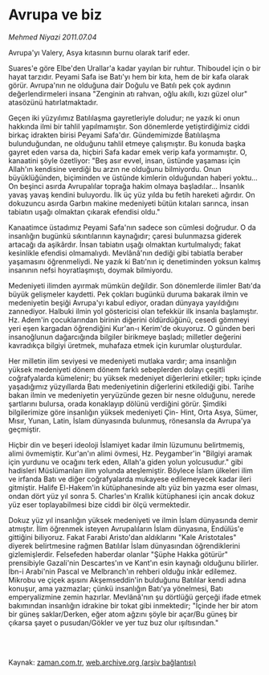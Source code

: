 # Avrupa ve biz

*Mehmed Niyazi 2011.07.04*

<td class="columnist-detail">
<p>Avrupa'yı Valery, Asya kıtasının burnu olarak tarif eder.</p>
<p>
<div id="haberMetinDiv">
<p> Suares'e göre Elbe'den Urallar'a kadar yayılan bir ruhtur. Thiboudel için o bir hayat tarzıdır. Peyami Safa ise Batı'yı hem bir kıta, hem de bir kafa olarak görür. Avrupa'nın ne olduğuna dair Doğulu ve Batılı pek çok aydının değerlendirmeleri insana "Zenginin atı rahvan, oğlu akıllı, kızı güzel olur" atasözünü hatırlatmaktadır.
<p> Geçen iki yüzyılımız Batılılaşma gayretleriyle doludur; ne yazık ki onun hakkında ilmi bir tahlil yapılmamıştır. Son dönemlerde yetiştirdiğimiz ciddi birkaç idrakten birisi Peyami Safa'dır. Gündemimizde Batılılaşma bulunduğundan, ne olduğunu tahlil etmeye çalışmıştır. Bu konuda başka gayret eden varsa da, hiçbiri Safa kadar emek verip kafa yormamıştır. O, kanaatini şöyle özetliyor: "Beş asır evvel, insan, üstünde yaşaması için Allah'ın kendisine verdiği bu arzın ne olduğunu bilmiyordu. Onun büyüklüğünden, biçiminden ve üstünde kimlerin olduğundan haberi yoktu... On beşinci asırda Avrupalılar toprağa hakim olmaya başladılar... İnsanlık yavaş yavaş kendini buluyordu. İlk üç yüz yılda bu fetih hareketi ağırdır. On dokuzuncu asırda Garbın makine medeniyeti bütün kıtaları sarınca, insan tabiatın uşağı olmaktan çıkarak efendisi oldu."
<p> Kanaatimce üstadımız Peyami Safa'nın sadece son cümlesi doğrudur. O da insanlığın bugünkü sıkıntılarının kaynağıdır; çaresi bulunmazsa giderek artacağı da aşikârdır. İnsan tabiatın uşağı olmaktan kurtulmalıydı; fakat kesinlikle efendisi olmamalıydı. Mevlânâ'nın dediği gibi tabiatla beraber yaşamasını öğrenmeliydi. Ne yazık ki Batı'nın iç denetiminden yoksun kalmış insanının nefsi hoyratlaşmıştı, doymak bilmiyordu.
<p> Medeniyeti ilimden ayırmak mümkün değildir. Son dönemlerde ilimler Batı'da büyük gelişmeler kaydetti. Pek çokları bugünkü duruma bakarak ilmin ve medeniyetin beşiği Avrupa'yı kabul ediyor, oradan dünyaya yayıldığını zannediyor. Halbuki ilmin yol göstericisi olan tefekkür ilk insanla başlamıştır. Hz. Adem'in çocuklarından birinin diğerini öldürdüğünü, cesedi gömmeyi yeri eşen kargadan öğrendiğini Kur'an-ı Kerim'de okuyoruz. O günden beri insanoğlunun dağarcığında bilgiler birikmeye başladı; milletler değerini kavradıkça bilgiyi üretmek, muhafaza etmek için kurumlar oluşturdular.
<p> Her milletin ilim seviyesi ve medeniyeti mutlaka vardır; ama insanlığın yüksek medeniyeti dönem dönem farklı sebeplerden dolayı çeşitli coğrafyalarda kümelenir; bu yüksek medeniyet diğerlerini etkiler; tıpkı içinde yaşadığımız yüzyıllarda Batı medeniyetinin diğerlerini etkilediği gibi. Tarihe bakan ilmin ve medeniyetin yeryüzünde gezen bir nesne olduğunu, nerede şartlarını bulursa, orada konaklayıp dölünü verdiğini görür. Şimdiki bilgilerimize göre insanlığın yüksek medeniyeti Çin- Hint, Orta Asya, Sümer, Mısır, Yunan, Latin, İslam dünyasında bulunmuş, rönesansla da Avrupa'ya geçmiştir.
<p> Hiçbir din ve beşeri ideoloji İslamiyet kadar ilmin lüzumunu belirtmemiş, alimi övmemiştir. Kur'an'ın alimi övmesi, Hz. Peygamber'in "Bilgiyi aramak için yurdunu ve ocağını terk eden, Allah'a giden yolun yolcusudur." gibi hadisleri Müslümanları ilim yolunda ateşlemiştir. Böylece İslam ülkeleri ilim ve irfanda Batı ve diğer coğrafyalarda mukayese edilemeyecek kadar ileri gitmiştir. Halife El-Hakem'in kütüphanesinde altı yüz bin yazma eser olması, ondan dört yüz yıl sonra 5. Charles'ın Krallık kütüphanesi için ancak dokuz yüz eser toplayabilmesi bize ciddi bir ölçü vermektedir.
<p> Dokuz yüz yıl insanlığın yüksek medeniyeti ve ilmin İslam dünyasında demir atmıştır. İlim öğrenmek isteyen Avrupalıların İslam dünyasına, Endülüs'e gittiğini biliyoruz. Fakat Farabi Aristo'dan aldıklarını "Kale Aristotales" diyerek belirtmesine rağmen Batılılar İslam dünyasından öğrendiklerini gizlemişlerdir. Felsefeden haberdar olanlar "Şüphe Hakka götürür" prensibiyle Gazali'nin Descartes'ın ve Kant'ın esin kaynağı olduğunu bilirler. İbn-i Arabi'nin Pascal ve Melbranch'ın rehberi olduğu inkâr edilemez. Mikrobu ve çiçek aşısını Akşemseddin'in bulduğunu Batılılar kendi adına konuşur, ama yazmazlar; çünkü insanlığın Batı'ya yönelmesi, Batı emperyalizmine zemin hazırlar. Mevlânâ'nın şu dörtlüğü gerçeği ifade etmek bakımından insanlığın idrakine bir tokat gibi inmektedir; "İçinde her bir atom bir güneş saklar/Derken, eğer atom ağzını şöyle bir açar/Bu güneş bir çıkarsa şayet o pusudan/Gökler ve yer tuz buz olur ışıltısından." </p></p></p></p></p></p></p></div>
</p>


<p><br>
		 </br></p></td>

Kaynak: [zaman.com.tr](http://zaman.com.tr/yazar.do?yazino=1154070), [web.archive.org (arşiv bağlantısı)](http://web.archive.org/web/20110915092623/http://www.zaman.com.tr:80/yazar.do?yazino=1154070)

